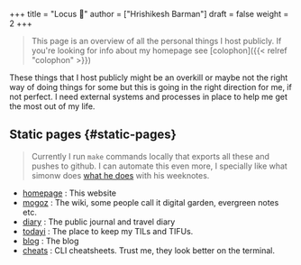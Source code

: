 +++
title = "Locus 🌊"
author = ["Hrishikesh Barman"]
draft = false
weight = 2
+++

<div class="book-hint info">

> This page is an overview of all the personal things I host publicly. If you're looking for info about my homepage see [colophon]({{< relref "colophon" >}})
</div>

These things that I host publicly might be an overkill or maybe not the right way of doing things for some but this is going in the right direction for me, if not perfect. I need external systems and processes in place to help me get the most out of my life.


## Static pages {#static-pages}

<div class="book-hint warning small-text">

> Currently I run `make` commands locally that exports all these and pushes to github. I can automate this even more, I specially like what simonw does [what he does](https://simonwillison.net/2023/Apr/4/substack-observable/) with his weeknotes.
</div>

-   [homepage](/) : This website
-   [mogoz](https://mogoz.geekodour.org) : The wiki, some people call it digital garden, evergreen notes etc.
-   [diary](https://diary.geekodour.org) : The public journal and travel diary
-   [todayi](https://ti.geekodour.org) : The place to keep my TILs and TIFUs.
-   [blog](https://blog.geekodour.org) : The blog
-   [cheats](https://cheats.geekodour.org/) : CLI cheatsheets. Trust me, they look better on the terminal.
